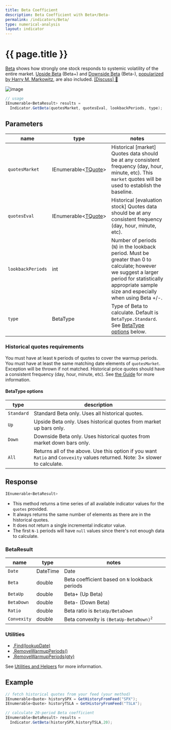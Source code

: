 ```yaml
---
title: Beta Coefficient
description: Beta Coefficient with Beta+/Beta-
permalink: /indicators/Beta/
type: numerical-analysis
layout: indicator
---
```


# {{ page.title }}

[Beta](https://en.wikipedia.org/wiki/Beta_(finance)) shows how strongly one stock responds to systemic volatility of the entire market.  [Upside Beta](https://en.wikipedia.org/wiki/Upside_beta) (Beta+) and [Downside Beta](https://en.wikipedia.org/wiki/Downside_beta) (Beta-), [popularized by Harry M. Markowitz](https://www.jstor.org/stable/j.ctt1bh4c8h), are also included.
[[Discuss] :speech_balloon:]({{site.github.repository_url}}/discussions/268 "Community discussion about this indicator")

![image]({{site.baseurl}}/assets/charts/Beta.png)

```csharp
// usage
IEnumerable<BetaResult> results =
  Indicator.GetBeta(quotesMarket, quotesEval, lookbackPeriods, type);
```

## Parameters

| name | type | notes
| -- |-- |--
| `quotesMarket` | IEnumerable\<[TQuote]({{site.baseurl}}/guide/#historical-quotes)\> | Historical [market] Quotes data should be at any consistent frequency (day, hour, minute, etc).  This `market` quotes will be used to establish the baseline.
| `quotesEval` | IEnumerable\<[TQuote]({{site.baseurl}}/guide/#historical-quotes)\> | Historical [evaluation stock] Quotes data should be at any consistent frequency (day, hour, minute, etc).
| `lookbackPeriods` | int | Number of periods (`N`) in the lookback period.  Must be greater than 0 to calculate; however we suggest a larger period for statistically appropriate sample size and especially when using Beta +/-.
| `type` | BetaType | Type of Beta to calculate.  Default is `BetaType.Standard`. See [BetaType options](#betatype-options) below.

### Historical quotes requirements

You must have at least `N` periods of quotes to cover the warmup periods.  You must have at least the same matching date elements of `quotesMarket`.  Exception will be thrown if not matched.  Historical price quotes should have a consistent frequency (day, hour, minute, etc).  See [the Guide]({{site.baseurl}}/guide/#historical-quotes) for more information.

#### BetaType options

| type | description
|-- |--
| `Standard` | Standard Beta only.  Uses all historical quotes.
| `Up` | Upside Beta only.  Uses historical quotes from market up bars only.
| `Down` | Downside Beta only.  Uses historical quotes from market down bars only.
| `All` | Returns all of the above.  Use this option if you want `Ratio` and `Convexity` values returned.  Note: 3× slower to calculate.

## Response

```csharp
IEnumerable<BetaResult>
```

- This method returns a time series of all available indicator values for the `quotes` provided.
- It always returns the same number of elements as there are in the historical quotes.
- It does not return a single incremental indicator value.
- The first `N-1` periods will have `null` values since there's not enough data to calculate.

### BetaResult

| name | type | notes
| -- |-- |--
| `Date` | DateTime | Date
| `Beta` | double | Beta coefficient based on `N` lookback periods
| `BetaUp` | double | Beta+ (Up Beta)
| `BetaDown` | double | Beta- (Down Beta)
| `Ratio` | double | Beta ratio is `BetaUp/BetaDown`
| `Convexity` | double | Beta convexity is <code>(BetaUp-BetaDown)<sup>2</sup></code>

### Utilities

- [.Find(lookupDate)]({{site.baseurl}}/utilities#find-indicator-result-by-date)
- [.RemoveWarmupPeriods()]({{site.baseurl}}/utilities#remove-warmup-periods)
- [.RemoveWarmupPeriods(qty)]({{site.baseurl}}/utilities#remove-warmup-periods)

See [Utilities and Helpers]({{site.baseurl}}/utilities#utilities-for-indicator-results) for more information.

## Example

```csharp
// fetch historical quotes from your feed (your method)
IEnumerable<Quote> historySPX = GetHistoryFromFeed("SPX");
IEnumerable<Quote> historyTSLA = GetHistoryFromFeed("TSLA");

// calculate 20-period Beta coefficient
IEnumerable<BetaResult> results =
  Indicator.GetBeta(historySPX,historyTSLA,20);
```
